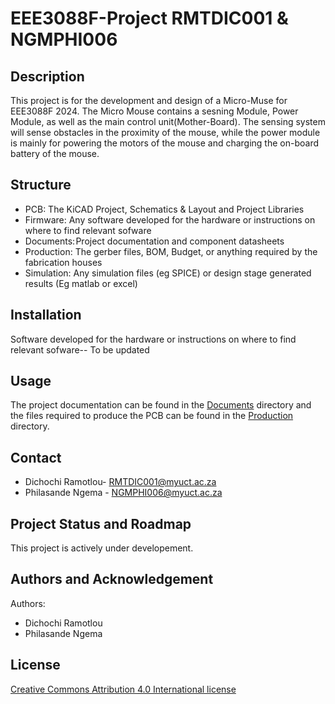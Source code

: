 # EEE3088F-Project RMTDIC001 & NGMPHI006

## Description
This project is for the development and design of a Micro-Muse for EEE3088F 2024. The Micro Mouse contains a sesning Module, Power Module, as well as the main control unit(Mother-Board). The sensing system will sense obstacles in the proximity of the mouse, while the power module is mainly for powering the motors of the mouse and charging the on-board battery of the mouse. 

## Structure
* PCB: The KiCAD Project, Schematics & Layout and Project Libraries
* Firmware: Any software developed for the hardware or instructions on where to find relevant sofware
* Documents: Project documentation and component datasheets
* Production: The gerber files, BOM, Budget, or anything required by the fabrication houses
* Simulation: Any simulation files (eg SPICE) or design stage generated results (Eg matlab or excel) 

## Installation
Software developed for the hardware or instructions on where to find relevant sofware-- To be updated 

## Usage
The project documentation can be found in the [Documents](https://github.com/Dichochi/EEE3088F-Project/tree/main/Documents) directory and the files required to produce the PCB can be found in the [Production](https://github.com/Dichochi/EEE3088F-Project/tree/main/Production) directory.

## Contact
* Dichochi Ramotlou- RMTDIC001@myuct.ac.za
* Philasande Ngema - NGMPHI006@myuct.ac.za


## Project Status and Roadmap
This project is actively under developement.

## Authors and Acknowledgement
Authors:
* Dichochi Ramotlou
* Philasande Ngema


## License
[Creative Commons Attribution 4.0 International license](https://choosealicense.com/licenses/cc-by-4.0/)
